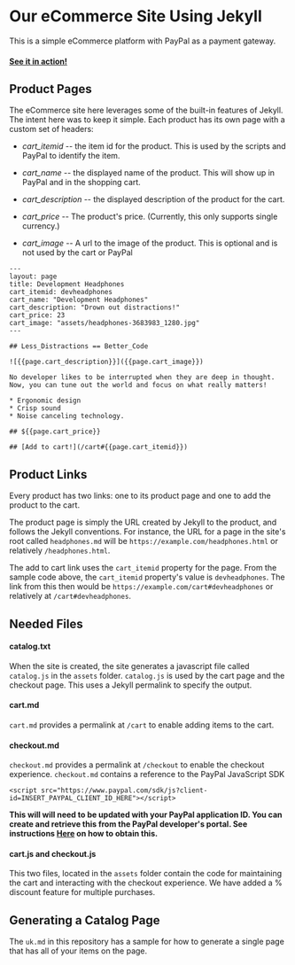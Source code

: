 # Our eCommerce Site Using Jekyll

 This is a simple eCommerce platform with PayPal as a payment gateway.

#### [See it in action!](https://shop.flamelily.co.uk)

## Product Pages

The eCommerce site here leverages some of the built-in features of Jekyll. The intent here was to keep it simple. Each product has its own page with a custom set of headers:

* *cart_itemid* -- the item id for the product. This is used by the scripts and PayPal to identify the item.

* *cart_name* -- the displayed name of the product. This will show up in PayPal and in the shopping cart.

* *cart_description* -- the displayed description of the product for the cart.

* *cart_price* -- The product's price. (Currently, this only supports single currency.)

* *cart_image* -- A url to the image of the product. This is optional and is not used by the cart or PayPal


````
---
layout: page
title: Development Headphones
cart_itemid: devheadphones
cart_name: "Development Headphones"
cart_description: "Drown out distractions!"
cart_price: 23
cart_image: "assets/headphones-3683983_1280.jpg"
---

## Less_Distractions == Better_Code

![{{page.cart_description}}]({{page.cart_image}})

No developer likes to be interrupted when they are deep in thought. Now, you can tune out the world and focus on what really matters!

* Ergonomic design
* Crisp sound
* Noise canceling technology.

## ${{page.cart_price}}

## [Add to cart!](/cart#{{page.cart_itemid}})

````

## Product Links

Every product has two links: one to its product page and one to add the product to the cart. 

The product page is simply the URL created by Jekyll to the product, and follows the Jekyll conventions. For instance, the URL for a page in the site's root called `headphones.md` will be `https://example.com/headphones.html` or relatively `/headphones.html`. 

The add to cart link uses the `cart_itemid` property for the page. From the sample code above, the `cart_itemid` property's value is `devheadphones`. The link from this then would be `https://example.com/cart#devheadphones` or relatively at `/cart#devheadphones`.

## Needed Files

#### catalog.txt
 
When the site is created, the site generates a javascript file called `catalog.js` in the `assets` folder. `catalog.js` is used by the cart page and the checkout page. This uses a Jekyll permalink to specify the output.

#### cart.md

`cart.md` provides a permalink at `/cart` to enable adding items to the cart. 

#### checkout.md

`checkout.md` provides a permalink at `/checkout` to enable the checkout experience. `checkout.md` contains a reference to the PayPal JavaScript SDK

`<script src="https://www.paypal.com/sdk/js?client-id=INSERT_PAYPAL_CLIENT_ID_HERE"></script>`

**This will will need to be updated with your PayPal application ID. You can create and retrieve this from the PayPal developer's portal. See instructions [Here](https://developer.paypal.com/docs/business/get-started/) on how to obtain this.**

#### cart.js and checkout.js

This two files, located in the `assets` folder contain the code for maintaining the cart and interacting with the checkout experience. We have added a % discount feature for multiple purchases. 

## Generating a Catalog Page

The `uk.md` in this repository has a sample for how to generate a single page that has all of your items on the page. 